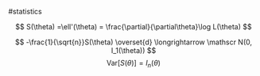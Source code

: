 #statistics 

$$
S(\theta) =\ell'(\theta) = \frac{\partial}{\partial\theta}\log L(\theta)
$$

$$
-\frac{1}{\sqrt{n}}S(\theta) \overset{d} \longrightarrow \mathscr N(0, I_1(\theta))
$$
$$
\text{Var}[S(\theta)] = I_n(\theta)
$$
